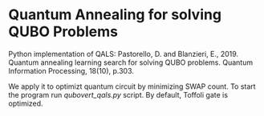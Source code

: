 # Quantum Annealing for solving QUBO Problems

Python implementation of QALS: Pastorello, D. and Blanzieri, E., 2019. Quantum annealing learning search for solving QUBO problems. Quantum Information Processing, 18(10), p.303.

We apply it to optimizt quantum circuit by minimizing SWAP count. To start the program run *qubovert_qals.py* script. By default, Toffoli gate is optimized.

